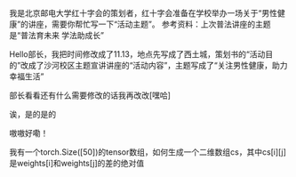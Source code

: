我是北京邮电大学红十字会的策划者，红十字会准备在学校举办一场关于“男性健康”的讲座，需要你帮忙写一下“活动主题”。 参考资料：上次普法讲座的主题是“普法育未来 学法助成长”


Hello部长，我把时间修改成了11.13，地点先写成了西土城，策划书的“活动目的”改成了沙河校区主题宣讲讲座的“活动内容”，主题写成了“关注男性健康，助力幸福生活”

部长看看还有什么需要修改的话我再改改[嘿哈]




诶，是的是的


嗷嗷好嘞！






我有一个torch.Size([50])的tensor数组，如何生成一个二维数组cs，其中cs[i][j]是weights[i]和weights[j]的差的绝对值






